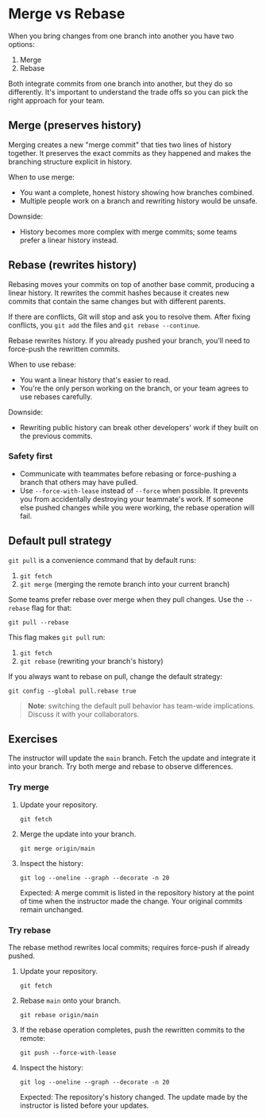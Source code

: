 # Merge vs Rebase

When you bring changes from one branch into another you have two options:

1. Merge
2. Rebase

Both integrate commits from one branch into another, but they do so differently.
It's important to understand the trade offs so you can pick the right approach
for your team.

## Merge (preserves history)

Merging creates a new "merge commit" that ties two lines of history together. It
preserves the exact commits as they happened and makes the branching structure
explicit in history.

When to use merge:

- You want a complete, honest history showing how branches combined.
- Multiple people work on a branch and rewriting history would be unsafe.

Downside:

- History becomes more complex with merge commits; some teams prefer a linear
  history instead.

## Rebase (rewrites history)

Rebasing moves your commits on top of another base commit, producing a linear
history. It rewrites the commit hashes because it creates new commits that
contain the same changes but with different parents.

If there are conflicts, Git will stop and ask you to resolve them. After fixing
conflicts, you `git add` the files and `git rebase --continue`.

Rebase rewrites history. If you already pushed your branch, you'll need to
force-push the rewritten commits.

When to use rebase:

- You want a linear history that's easier to read.
- You're the only person working on the branch, or your team agrees to use
  rebases carefully.

Downside:

- Rewriting public history can break other developers' work if they built on the
  previous commits.

### Safety first

- Communicate with teammates before rebasing or force-pushing a branch that
  others may have pulled.
- Use `--force-with-lease` instead of `--force` when possible. It prevents you
  from accidentally destroying your teammate's work. If someone else pushed
  changes while you were working, the rebase operation will fail.

## Default pull strategy

`git pull` is a convenience command that by default runs:

1. `git fetch`
2. `git merge` (merging the remote branch into your current branch)

Some teams prefer rebase over merge when they pull changes. Use the `--rebase`
flag for that:

```shell
git pull --rebase
```

This flag makes `git pull` run:

1. `git fetch`
2. `git rebase` (rewriting your branch's history)

If you always want to rebase on pull, change the default strategy:

```shell
git config --global pull.rebase true
```

> **Note**: switching the default pull behavior has team-wide implications.
> Discuss it with your collaborators.

## Exercises

The instructor will update the `main` branch. Fetch the update and integrate it
into your branch. Try both merge and rebase to observe differences.

### Try merge

1. Update your repository.

   ```shell
   git fetch
   ```

2. Merge the update into your branch.

   ```shell
   git merge origin/main
   ```

3. Inspect the history:

   ```shell
   git log --oneline --graph --decorate -n 20
   ```

   Expected: A merge commit is listed in the repository history at the point of
   time when the instructor made the change. Your original commits remain
   unchanged.

### Try rebase

The rebase method rewrites local commits; requires force-push if already pushed.

1. Update your repository.

   ```shell
   git fetch
   ```

2. Rebase `main` onto your branch.

   ```shell
   git rebase origin/main
   ```

3. If the rebase operation completes, push the rewritten commits to the remote:

   ```shell
   git push --force-with-lease
   ```

4. Inspect the history:

   ```shell
   git log --oneline --graph --decorate -n 20
   ```

   Expected: The repository's history changed. The update made by the instructor
   is listed before your updates.
